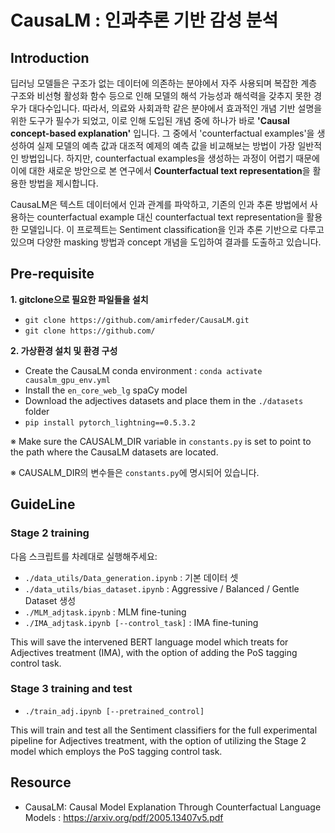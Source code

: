 # CausaLM : 인과추론 기반 감성 분석

## Introduction

딥러닝 모델들은 구조가 없는 데이터에 의존하는 분야에서 자주 사용되며 복잡한 계층 구조와 비선형 활성화 함수 등으로 인해 모델의 해석 가능성과 해석력을 갖추지 못한 경우가 대다수입니다. 따라서, 의료와 사회과학 같은 분야에서 효과적인 개념 기반 설명을 위한 도구가 필수가 되었고, 이로 인해 도입된 개념 중에 하나가 바로 **'Causal concept-based explanation'** 입니다.
그 중에서 'counterfactual examples'을 생성하여 실제 모델의 예측 값과 대조적 예제의 예측 값을 비교해보는 방법이 가장 일반적인 방법입니다. 하지만, counterfactual examples을 생성하는 과정이 어렵기 때문에 이에 대한 새로운 방안으로 본 연구에서 **Counterfactual text representation**을 활용한 방법을 제시합니다.


CausaLM은 텍스트 데이터에서 인과 관계를 파악하고, 기존의 인과 추론 방법에서 사용하는 counterfactual example 대신 counterfactual text representation을 활용한 모델입니다. 이 프로젝트는 Sentiment classification을 인과 추론 기반으로 다루고 있으며 다양한 masking 방법과 concept 개념을 도입하여 결과를 도출하고 있습니다.


## Pre-requisite

**1. gitclone으로 필요한 파일들을 설치**
   
- `git clone https://github.com/amirfeder/CausaLM.git`
- `git clone https://github.com/`

**2. 가상환경 설치 및 환경 구성**
- Create the CausaLM conda environment : `conda activate causalm_gpu_env.yml`
- Install the `en_core_web_lg` spaCy model
- Download the adjectives datasets and place them in the `./datasets` folder
- `pip install pytorch_lightning==0.5.3.2`

※ Make sure the CAUSALM_DIR variable in `constants.py` is set to point to the path where the CausaLM datasets are located.

※ CAUSALM_DIR의 변수들은 `constants.py`에 명시되어 있습니다.


## GuideLine

### Stage 2 training

다음 스크립트를 차례대로 실행해주세요:


- `./data_utils/Data_generation.ipynb` : 기본 데이터 셋 
- `./data_utils/bias_dataset.ipynb` : Aggressive / Balanced / Gentle Dataset 생성
- `./MLM_adjtask.ipynb` : MLM fine-tuning
- `./IMA_adjtask.ipynb [--control_task]` : IMA fine-tuning
  
This will save the intervened BERT language model which treats for Adjectives treatment (IMA), with the option of adding the PoS tagging control task.

### Stage 3 training and test
- `./train_adj.ipynb [--pretrained_control]`

This will train and test all the Sentiment classifiers for the full experimental pipeline for Adjectives treatment, with the option of utilizing the Stage 2 model which employs the PoS tagging control task.

## Resource

- CausaLM: Causal Model Explanation Through Counterfactual Language Models : https://arxiv.org/pdf/2005.13407v5.pdf

